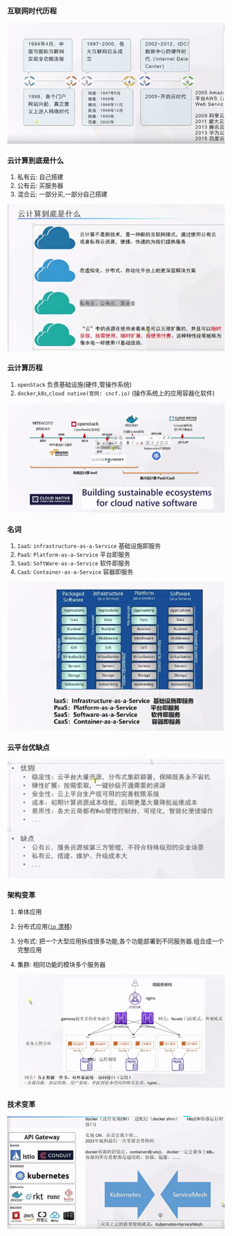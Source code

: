 ### 互联网时代历程

![image](.\images\image.png)

### 云计算到底是什么

1. 私有云: 自己搭建
2. 公有云: 买服务器
3. 混合云: 一部分买,一部分自己搭建

![image-20221029152213273](.\images\image-20221029152213273.png)

### 云计算历程

1. `openStack` 负责基础设施(硬件,管操作系统)
2. `docker`,`k8s`,`cloud native(官网: cncf.io)` (操作系统上的应用容器化软件)

![image-20221029152830939](.\images\image-20221029152830939.png)

### 名词

1. `IaaS`: `infrastructure-as-a-Service` 基础设施即服务
2. `PaaS`: `Platform-as-a-Service`  平台即服务
3. `SaaS`: `SoftWare-as-a-Service` 软件即服务
4. `CaaS`: `Container-as-a-Service` 容器即服务

![image-20221029153743272](.\images\image-20221029153743272.png)

### 云平台优缺点

![image-20221029154625262](.\images\image-20221029154625262.png)

### 架构变革

1. 单体应用

2. 分布式应用([`ip` 漂移](https://blog.51cto.com/lookingdream/2588888))

3. 分布式: 把一个大型应用拆成很多功能,各个功能部署到不同服务器.组合成一个完整应用

4. 集群: 相同功能的模块多个服务器

   ![image-20221029161451768](.\images\image-20221029161451768.png)

### 技术变革

![image-20221029163926717](.\images\image-20221029163926717.png)